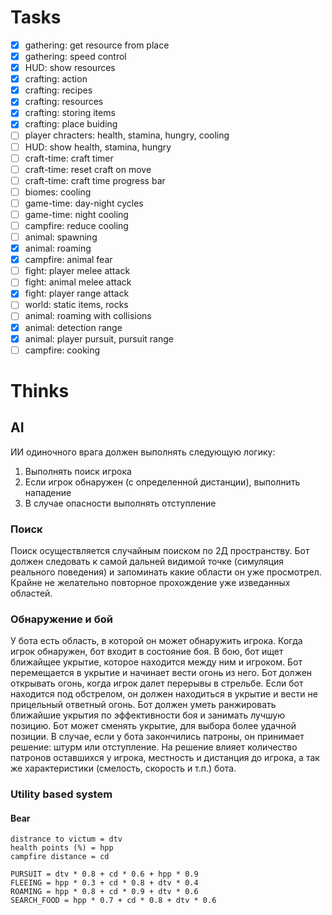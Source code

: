 # Tasks

- [x] gathering: get resource from place
- [x] gathering: speed control
- [x] HUD: show resources
- [x] crafting: action
- [x] crafting: recipes
- [x] crafting: resources
- [x] crafting: storing items
- [x] crafting: place buiding
- [ ] player chracters: health, stamina, hungry, cooling
- [ ] HUD: show health, stamina, hungry
- [ ] craft-time: craft timer
- [ ] craft-time: reset craft on move
- [ ] craft-time: craft time progress bar
- [ ] biomes: cooling
- [ ] game-time: day-night cycles
- [ ] game-time: night cooling
- [ ] campfire: reduce cooling
- [ ] animal: spawning
- [x] animal: roaming
- [x] campfire: animal fear
- [ ] fight: player melee attack
- [ ] fight: animal melee attack
- [x] fight: player range attack
- [ ] world: static items, rocks
- [ ] animal: roaming with collisions
- [x] animal: detection range
- [x] animal: player pursuit, pursuit range
- [ ] campfire: cooking

# Thinks

## AI

ИИ одиночного врага должен выполнять следующую логику:
1. Выполнять поиск игрока
2. Если игрок обнаружен (с определенной дистанции), выполнить нападение
3. В случае опасности выполнять отступление

### Поиск 
Поиск осуществляется случайным поиском по 2Д пространству. Бот должен следовать
к самой дальней видимой точке (симуляция реального поведения) и запоминать
какие области он уже просмотрел. Крайне не желательно повторное прохождение уже
изведанных областей.

### Обнаружение и бой
У бота есть область, в которой он может обнаружить игрока. Когда игрок
обнаружен, бот входит в состояние боя. В бою, бот ищет ближайщее укрытие,
которое находится между ним и игроком. Бот перемещается в укрытие и начинает
вести огонь из него.
Бот должен открывать огонь, когда игрок далет перерывы в стрельбе. Если бот
находится под обстрелом, он должен находиться в укрытие и вести не прицельный
ответный огонь.
Бот должен уметь ранжировать ближайшие укрытия по эффективности боя и занимать
лучшую позицию. Бот может сменять укрытие, для выбора более удачной позиции. 
В случае, если у бота закончились патроны, он принимает решение: штурм или
отступление. На решение влияет количество патронов оставшихся у игрока,
местность и дистанция до игрока, а так же характеристики (смелость, скорость и
т.п.) бота.

### Utility based system

#### Bear

```
distrance to victum = dtv
health points (%) = hpp
campfire distance = cd

PURSUIT = dtv * 0.8 + cd * 0.6 + hpp * 0.9
FLEEING = hpp * 0.3 + cd * 0.8 + dtv * 0.4
ROAMING = hpp * 0.8 + cd * 0.9 + dtv * 0.6 
SEARCH_FOOD = hpp * 0.7 + cd * 0.8 + dtv * 0.6 
```
